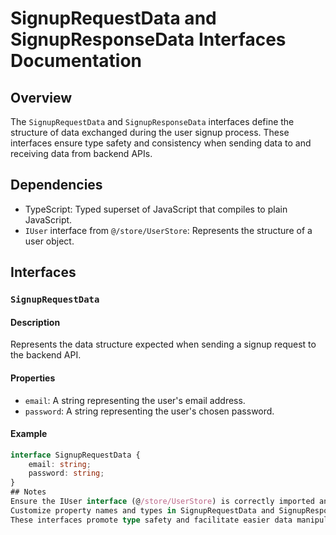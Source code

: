 # SignupRequestData and SignupResponseData Interfaces Documentation

## Overview

The `SignupRequestData` and `SignupResponseData` interfaces define the structure of data exchanged during the user signup process. These interfaces ensure type safety and consistency when sending data to and receiving data from backend APIs.

## Dependencies

- TypeScript: Typed superset of JavaScript that compiles to plain JavaScript.
- `IUser` interface from `@/store/UserStore`: Represents the structure of a user object.

## Interfaces

### `SignupRequestData`

#### Description

Represents the data structure expected when sending a signup request to the backend API.

#### Properties

- `email`: A string representing the user's email address.
- `password`: A string representing the user's chosen password.

#### Example

```typescript
interface SignupRequestData {
    email: string;
    password: string;
}
## Notes
Ensure the IUser interface (@/store/UserStore) is correctly imported and defined within your project.
Customize property names and types in SignupRequestData and SignupResponseData as per your backend API's requirements and response structure.
These interfaces promote type safety and facilitate easier data manipulation and validation within your application.